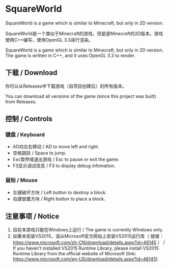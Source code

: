 # SquareWorld
SquareWorld is a game which is similar to Minecraft, but only in 2D version.

SquareWorld是一个类似于Minecraft的游戏，但是是Minecraft的2D版本。游戏使用C++编写，使用OpenGL 3.3进行渲染。

SquareWorld is a game which is similar to Minecraft, but only in 2D version. The game is written in C++, and it uses OpenGL 3.3 to render.

## 下载 / Download

你可以从Releases中下载游戏（自项目创建后）的所有版本。

You can download all versions of the game (since this project was built) from Releases.

## 控制 / Controls

### 键盘 / Keyboard

* AD向左右移动 / AD to move left and right.
* 空格跳跃 / Space to jump.
* Esc暂停或退出游戏 / Esc to pause or exit the game.
* F3显示调试信息 / F3 to display debug infomation.

### 鼠标 / Mouse

* 左键破坏方块 / Left button to destroy a block.
* 右键放置方块 / Right button to place a block.

## 注意事项 / Notice

1. 目前本游戏只能在Windows上运行 / The game is currently Windows only.
2. 如果未安装VS2015，请从Microsoft官方网站上安装VS2015运行库（ 链接：https://www.microsoft.com/zh-CN/download/details.aspx?id=48145 ） / If you haven't installed VS2015 Runtime Library, please install VS2015 Runtime Library from the official website of Microsoft (link: https://www.microsoft.com/en-US/download/details.aspx?id=48145).
